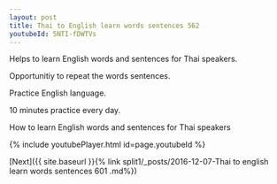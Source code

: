 ```yaml
---
layout: post
title: Thai to English learn words sentences 562 
youtubeId: 5NTI-fDWTVs
---
```

 
 
Helps to learn English words and sentences for Thai speakers.

Opportunitiy to repeat the words sentences. 

Practice English language. 
 
10 minutes practice every day. 
 
How to learn English words and sentences for Thai speakers 
 
{% include youtubePlayer.html id=page.youtubeId %}
 
 
[Next]({{ site.baseurl }}{% link  split1/_posts/2016-12-07-Thai to english learn words sentences 601 .md%})
 
